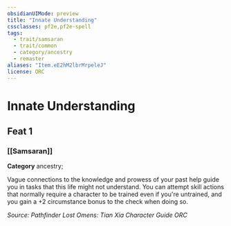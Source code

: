 ```yaml
---
obsidianUIMode: preview
title: "Innate Understanding"
cssclasses: pf2e,pf2e-spell
tags:
  - trait/samsaran
  - trait/common
  - category/ancestry
  - remaster
aliases: "Item.eE2hM2lbrMrpeleJ"
license: ORC
---
```

# Innate Understanding
## Feat 1
### [[Samsaran]]

**Category** ancestry; 




Vague connections to the knowledge and prowess of your past help guide you in tasks that this life might not understand. You can attempt skill actions that normally require a character to be trained even if you're untrained, and you gain a +2 circumstance bonus to the check when doing so.

*Source: Pathfinder Lost Omens: Tian Xia Character Guide*
*ORC*
